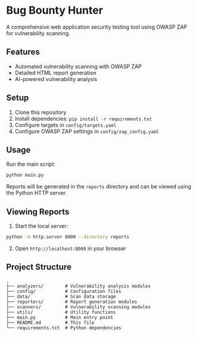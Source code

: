 # Bug Bounty Hunter

A comprehensive web application security testing tool using OWASP ZAP for vulnerability scanning.

## Features

- Automated vulnerability scanning with OWASP ZAP
- Detailed HTML report generation
- AI-powered vulnerability analysis

## Setup

1. Clone this repository
2. Install dependencies: `pip install -r requirements.txt`
3. Configure targets in `config/targets.yaml`
4. Configure OWASP ZAP settings in `config/zap_config.yaml`

## Usage

Run the main script:

```bash
python main.py
```

Reports will be generated in the `reports` directory and can be viewed using the Python HTTP server.

## Viewing Reports

1. Start the local server:
```bash
python -m http.server 8000 --directory reports
```
2. Open `http://localhost:8000` in your browser

## Project Structure

```
.
├── analyzers/        # Vulnerability analysis modules
├── config/           # Configuration files
├── data/             # Scan data storage
├── reporters/        # Report generation modules
├── scanners/         # Vulnerability scanning modules
├── utils/            # Utility functions
├── main.py           # Main entry point
├── README.md         # This file
└── requirements.txt  # Python dependencies
```